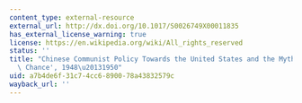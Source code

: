 ```yaml
---
content_type: external-resource
external_url: http://dx.doi.org/10.1017/S0026749X00011835
has_external_license_warning: true
license: https://en.wikipedia.org/wiki/All_rights_reserved
status: ''
title: "Chinese Communist Policy Towards the United States and the Myth of the 'Lost\
  \ Chance', 1948\u20131950"
uid: a7b4de6f-31c7-4cc6-8900-78a43832579c
wayback_url: ''
---
```

